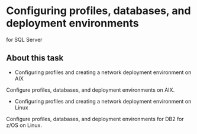 # Configuring profiles, databases, and deployment environments
for SQL Server

## About this task

- Configuring profiles and creating a network deployment environment on AIX

Configure profiles, databases, and deployment environments on AIX.
- Configuring profiles and creating a network deployment environment on Linux

Configure profiles, databases, and deployment environments for DB2 for z/OS on Linux.